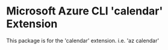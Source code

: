 Microsoft Azure CLI 'calendar' Extension
==========================================

This package is for the 'calendar' extension.
i.e. 'az calendar'
